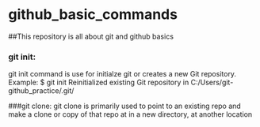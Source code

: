 # github_basic_commands
##This repository is all about git and github basics

### git init:
  git init command is use for initialze git or creates a new Git repository.
  Example: 
$ git init
Reinitialized existing Git repository in C:/Users/git-github_practice/.git/

###git clone:
  git clone is primarily used to point to an existing repo and make a clone or copy of that repo at in a new directory, at another location
